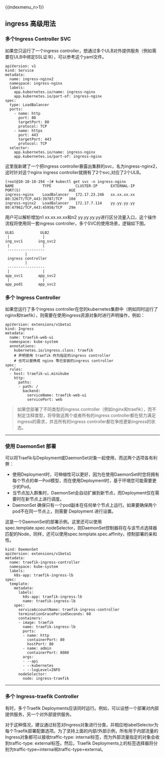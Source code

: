 {{indexmenu_n>1}}
## ingress 高级用法

### 多个Ingress Controller SVC
如果您只运行了一个ingress controller，想通过多个ULB对外提供服务（例如需要在ULB中绑定SSL证书），可以参考这个yaml文件。
```
apiVersion: v1
kind: Service
metadata:
  name: ingress-nginx2
  namespace: ingress-nginx
  labels:
    app.kubernetes.io/name: ingress-nginx
    app.kubernetes.io/part-of: ingress-nginx
spec:
  type: LoadBalancer
  ports:
    - name: http
      port: 80
      targetPort: 80
      protocol: TCP
    - name: https
      port: 443
      targetPort: 443
      protocol: TCP
  selector:
    app.kubernetes.io/name: ingress-nginx
    app.kubernetes.io/part-of: ingress-nginx
```
这里我新建了一个把ingress controller暴露出集群的svc，名为ingress-nginx2，这时针对这个nginx ingress controller就拥有了2个svc,对应了2个ULB。
```
[root@10-10-10-194 ~]# kubectl get svc -n ingress-nginx
NAME             TYPE           CLUSTER-IP      EXTERNAL-IP     PORT(S)                      AGE
ingress-nginx    LoadBalancer   172.17.23.246   xx.xx.xx.xx     80:32677/TCP,443:39787/TCP   10d
ingress-nginx2   LoadBalancer   172.17.7.114    yy.yy.yy.yy     80:47962/TCP,443:45958/TCP   29m
```
 用户可以解析增加n1 xx.xx.xx.xx和n2 yy.yy.yy.yy进行区分流量入口，这个操作流程将使用同一套ingress controller，多个SVC的使用场景，逻辑如下图。
 ```
 ULB1            ULB2
  |               |
ing_svc1       ing_svc2
  |               |
  -----------------
          |
  ingress controller
          |
  -----------------      
  |               |
app_svc1       app_svc2
  |               |
app_pod1       app_svc2   
```

### 多个 Ingress Controller

如果您运行了多个ingress controller在您的kubernetes集群中（例如同时运行了nginx和traefik），则需要在使用ingress资源对象时进行声明操作，例如：

```
apiVersion: extensions/v1beta1
kind: Ingress
metadata:
  name: traefik-web-ui
  namespace: kube-system
  annotations:
    kubernetes.io/ingress.class: traefik
    # 声明使用 traefik 作为指定的ingress controller
    # 也可以替换成 nginx 等已安装的ingress controller
spec:
  rules:
  - host: traefik-ui.minikube
    http:
      paths:
      - path: /
        backend:
          serviceName: traefik-web-ui
          servicePort: web
```

> 如果您部署了不同类型的ingress controller（例如nginx和traefik），而不制定注释类型，将导致这两个或者所有的ingress controller都在努力满足ingress的需求，并且所有的ingress controller都在争抢更新ingress的状态。

---

### 使用 DaemonSet 部署

可以将Traefik与Deployment或DaemonSet对象一起使用，而这两个选项各有利弊：

* 使用Deployment时，可伸缩性可以更好，因为在使用DaemonSet时您将拥有每个节点的单一Pod模型，而在使用Deployment时，基于环境您可能需要更少的Pod。
* 当节点加入群集时，DaemonSet会自动扩展到新节点，而Deployment仅在需要时在新节点上进行调度。
* DaemonSet 确保只有一个pod副本在任何单个节点上运行。如果要确保两个pod不在同一节点上，则需要 Deployment 进行设置。

这是一个DaemonSet的部署示例。这里还可以使用spec.template.spec.nodeSelector，则DaemonSet控制器将在与该节点选择器匹配的Node，同样，还可以使用spec.template.spec.affinity，控制部署的亲和性。

```
kind: DaemonSet
apiVersion: extensions/v1beta1
metadata:
  name: traefik-ingress-controller
  namespace: kube-system
  labels:
    k8s-app: traefik-ingress-lb
spec:
  template:
    metadata:
      labels:
        k8s-app: traefik-ingress-lb
        name: traefik-ingress-lb
    spec:
      serviceAccountName: traefik-ingress-controller
      terminationGracePeriodSeconds: 60
      containers:
      - image: traefik
        name: traefik-ingress-lb
        ports:
        - name: http
          containerPort: 80
          hostPort: 80
        - name: admin
          containerPort: 8080
        args:
        - --api
        - --kubernetes
        - --logLevel=INFO
      nodeSelector: 
        node: ingress-traefik
```

----

### 多个 Ingress-traefik Controller

有时，多个Traefik Deployments应该同时运行。例如，可以设想一个部署对内部提供服务，另一个对外部提供服务。

对于这种情况，建议通过标签对Ingress对象进行分类，并相应地labelSelector为每个Traefik部署配置选项。为了坚持上面的内部/外部示例，所有用于内部流量的Ingress对象都可以接收traffic-type: internal标签，而为外部流量指定的对象会收到traffic-type: external标签。然后，Traefik Deployments上的标签选择器将分别为traffic-type=internal和traffic-type=external。

